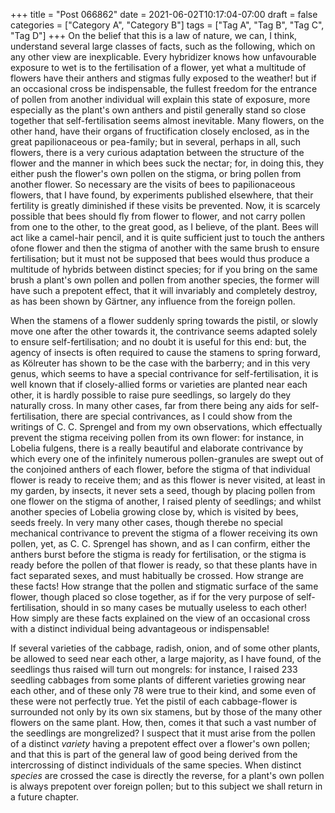 +++
title = "Post 066862"
date = 2021-06-02T10:17:04-07:00
draft = false
categories = ["Category A", "Category B"]
tags = ["Tag A", "Tag B", "Tag C", "Tag D"]
+++
On the belief that this is a law of nature, we can, I think, understand several large classes of facts, such as the following, which on any other view are inexplicable. Every hybridizer knows how unfavourable exposure to wet is to the fertilisation of a flower, yet what a multitude of flowers have their anthers and stigmas fully exposed to the weather! but if an occasional cross be indispensable, the fullest freedom for the entrance of pollen from another individual will explain this state of exposure, more especially as the plant's own anthers and pistil generally stand so close together that self-fertilisation seems almost inevitable. Many flowers, on the other hand, have their organs of fructification closely enclosed, as in the great papilionaceous or pea-family; but in several, perhaps in all, such flowers, there is a very curious adaptation between the structure of the flower and the manner in which bees suck the nectar; for, in doing this, they either push the flower's own pollen on the stigma, or bring pollen from another flower. So necessary are the visits of bees to papilionaceous flowers, that I have found, by experiments published elsewhere, that their fertility is greatly diminished if these visits be prevented. Now, it is scarcely possible that bees should fly from flower to flower, and not carry pollen from one to the other, to the great good, as I believe, of the plant. Bees will act like a camel-hair pencil, and it is quite sufficient just to touch the anthers ofone flower and then the stigma of another with the same brush to ensure fertilisation; but it must not be supposed that bees would thus produce a multitude of hybrids between distinct species; for if you bring on the same brush a plant's own pollen and pollen from another species, the former will have such a prepotent effect, that it will invariably and completely destroy, as has been shown by Gärtner, any influence from the foreign pollen.

When the stamens of a flower suddenly spring towards the pistil, or slowly move one after the other towards it, the contrivance seems adapted solely to ensure self-fertilisation; and no doubt it is useful for this end: but, the agency of insects is often required to cause the stamens to spring forward, as Kölreuter has shown to be the case with the barberry; and in this very genus, which seems to have a special contrivance for self-fertilisation, it is well known that if closely-allied forms or varieties are planted near each other, it is hardly possible to raise pure seedlings, so largely do they naturally cross. In many other cases, far from there being any aids for self-fertilisation, there are special contrivances, as I could show from the writings of C. C. Sprengel and from my own observations, which effectually prevent the stigma receiving pollen from its own flower: for instance, in Lobelia fulgens, there is a really beautiful and elaborate contrivance by which every one of the infinitely numerous pollen-granules are swept out of the conjoined anthers of each flower, before the stigma of that individual flower is ready to receive them; and as this flower is never visited, at least in my garden, by insects, it never sets a seed, though by placing pollen from one flower on the stigma of another, I raised plenty of seedlings; and whilst another species of Lobelia growing close by, which is visited by bees, seeds freely. In very many other cases, though therebe no special mechanical contrivance to prevent the stigma of a flower receiving its own pollen, yet, as C. C. Sprengel has shown, and as I can confirm, either the anthers burst before the stigma is ready for fertilisation, or the stigma is ready before the pollen of that flower is ready, so that these plants have in fact separated sexes, and must habitually be crossed. How strange are these facts! How strange that the pollen and stigmatic surface of the same flower, though placed so close together, as if for the very purpose of self-fertilisation, should in so many cases be mutually useless to each other! How simply are these facts explained on the view of an occasional cross with a distinct individual being advantageous or indispensable!

If several varieties of the cabbage, radish, onion, and of some other plants, be allowed to seed near each other, a large majority, as I have found, of the seedlings thus raised will turn out mongrels: for instance, I raised 233 seedling cabbages from some plants of different varieties growing near each other, and of these only 78 were true to their kind, and some even of these were not perfectly true. Yet the pistil of each cabbage-flower is surrounded not only by its own six stamens, but by those of the many other flowers on the same plant. How, then, comes it that such a vast number of the seedlings are mongrelized? I suspect that it must arise from the pollen of a distinct _variety_ having a prepotent effect over a flower's own pollen; and that this is part of the general law of good being derived from the intercrossing of distinct individuals of the same species. When distinct _species_ are crossed the case is directly the reverse, for a plant's own pollen is always prepotent over foreign pollen; but to this subject we shall return in a future chapter.
